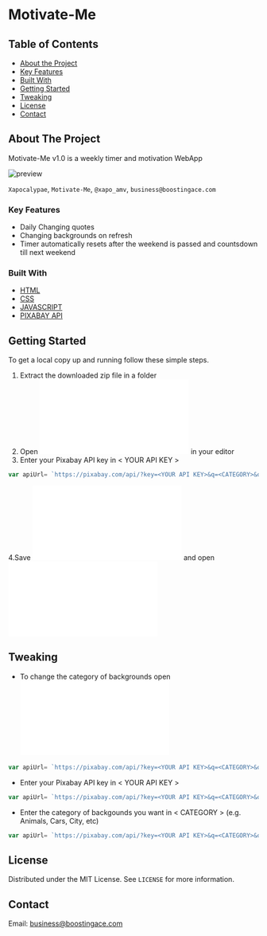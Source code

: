 # Motivate-Me



<!-- TABLE OF CONTENTS -->
## Table of Contents

* [About the Project](#about-the-project)
* [Key Features](#key-features)
* [Built With](#built-with)
* [Getting Started](#getting-started)
* [Tweaking](#tweaking)
* [License](#license)
* [Contact](#contact)

<!-- ABOUT THE PROJECT -->
## About The Project

Motivate-Me v1.0 is a weekly timer and motivation WebApp 

![preview](img/preview.png)

`Xapocalypae`, `Motivate-Me`, `@xapo_amv`, `business@boostingace.com`

### Key Features
* Daily Changing quotes
* Changing backgrounds on refresh
* Timer automatically resets after the weekend is passed and countsdown till next weekend

### Built With

* [HTML](https://developer.mozilla.org/en-US/docs/Web/HTML)
* [CSS](https://developer.mozilla.org/en-US/docs/Web/CSS)
* [JAVASCRIPT](https://www.javascript.com/)
* [PIXABAY API](https://pixabay.com/service/about/api/)

## Getting Started

To get a local copy up and running follow these simple steps.

1. Extract the downloaded zip file in a folder
2. Open ![bg.js](/bg.js) in your editor
3. Enter your Pixabay API key in < YOUR API KEY >
```js
var apiUrl= `https://pixabay.com/api/?key=<YOUR API KEY>&q=<CATEGORY>&orientation=horizontal&min_width=1920&min_height=1080&page=${randomNumber(1,26)}`;
```
 4.Save ![bg.js](/bg.js) and open ![index.html](/index.html)

## Tweaking

* To change the category of backgrounds open ![bg.js](/bg.js)

```js
var apiUrl= `https://pixabay.com/api/?key=<YOUR API KEY>&q=<CATEGORY>&orientation=horizontal&min_width=1920&min_height=1080&page=${randomNumber(1,26)}`;
```
* Enter your Pixabay API key in < YOUR API KEY >
  
```js
var apiUrl= `https://pixabay.com/api/?key=<YOUR API KEY>&q=<CATEGORY>&orientation=horizontal&min_width=1920&min_height=1080&page=${randomNumber(1,26)}`;
```
* Enter the category of backgounds you want in < CATEGORY > (e.g. Animals, Cars, City, etc)

```js
var apiUrl= `https://pixabay.com/api/?key=<YOUR API KEY>&q=<CATEGORY>&orientation=horizontal&min_width=1920&min_height=1080&page=${randomNumber(1,26)}`;
```


## License

Distributed under the MIT License. See `LICENSE` for more information.


## Contact

Email: business@boostingace.com
